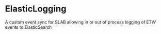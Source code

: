 ElasticLogging
==============

A custom event sync for SLAB allowing in or out of process logging of ETW events to ElasticSearch
